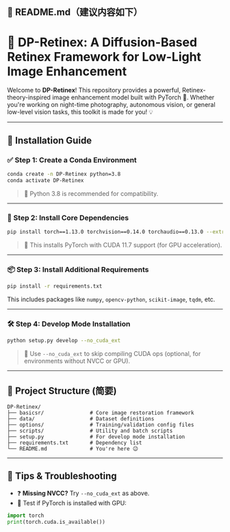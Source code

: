 ## 📘 README.md（建议内容如下）

# 🌙 DP-Retinex: A Diffusion-Based Retinex Framework for Low-Light Image Enhancement

Welcome to **DP-Retinex**! This repository provides a powerful, Retinex-theory-inspired image enhancement model built with PyTorch 🧠. Whether you're working on night-time photography, autonomous vision, or general low-level vision tasks, this toolkit is made for you! 💡

---

## 🚀 Installation Guide

### ✅ Step 1: Create a Conda Environment

```bash
conda create -n DP-Retinex python=3.8
conda activate DP-Retinex
````

> 🧊 Python 3.8 is recommended for compatibility.

---

### 🔧 Step 2: Install Core Dependencies

```bash
pip install torch==1.13.0 torchvision==0.14.0 torchaudio==0.13.0 --extra-index-url https://download.pytorch.org/whl/cu117
```

> 🚀 This installs PyTorch with CUDA 11.7 support (for GPU acceleration).

---

### 📦 Step 3: Install Additional Requirements

```bash
pip install -r requirements.txt
```

This includes packages like `numpy`, `opencv-python`, `scikit-image`, `tqdm`, etc.

---

### 🛠️ Step 4: Develop Mode Installation

```bash
python setup.py develop --no_cuda_ext
```

> 🔧 Use `--no_cuda_ext` to skip compiling CUDA ops (optional, for environments without NVCC or GPU).

---

## 📂 Project Structure (简要)

```
DP-Retinex/
├── basicsr/               # Core image restoration framework
├── data/                  # Dataset definitions
├── options/               # Training/validation config files
├── scripts/               # Utility and batch scripts
├── setup.py               # For develop mode installation
├── requirements.txt       # Dependency list
└── README.md              # You're here 😉
```

---

## 💬 Tips & Troubleshooting

* ❓ **Missing NVCC?** Try `--no_cuda_ext` as above.
* 🧪 Test if PyTorch is installed with GPU:

```python
import torch
print(torch.cuda.is_available())
```
